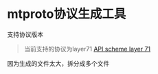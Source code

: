 # mtproto协议生成工具

支持协议版本
> 当前支持的协议为layer71
[API scheme layer 71](https://github.com/telegramdesktop/tdesktop/blob/b0cc61c621c1643c1180921a83540c59be9642a3/Telegram/Resources/scheme.tl)

因为生成的文件太大，拆分成多个文件

